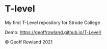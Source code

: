 # T-level
My first T-Level repository for Strode College

Demo: https://geoffrowland.github.io/T-Level/

&copy; Geoff Rowland 2021
